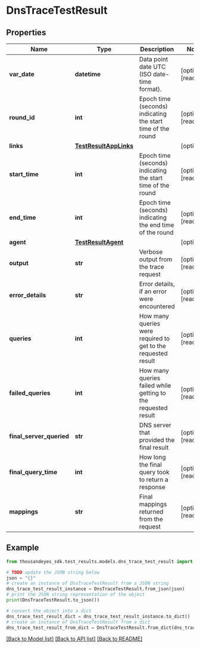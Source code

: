# DnsTraceTestResult


## Properties

Name | Type | Description | Notes
------------ | ------------- | ------------- | -------------
**var_date** | **datetime** | Data point date UTC (ISO date-time format). | [optional] [readonly] 
**round_id** | **int** | Epoch time (seconds) indicating the start time of the round | [optional] [readonly] 
**links** | [**TestResultAppLinks**](TestResultAppLinks.md) |  | [optional] 
**start_time** | **int** | Epoch time (seconds) indicating the start time of the round | [optional] [readonly] 
**end_time** | **int** | Epoch time (seconds) indicating the end time of the round | [optional] [readonly] 
**agent** | [**TestResultAgent**](TestResultAgent.md) |  | [optional] 
**output** | **str** | Verbose output from the trace request | [optional] [readonly] 
**error_details** | **str** | Error details, if an error were encountered | [optional] [readonly] 
**queries** | **int** | How many queries were required to get to the requested result | [optional] [readonly] 
**failed_queries** | **int** | How many queries failed while getting to the requested result | [optional] [readonly] 
**final_server_queried** | **str** | DNS server that provided the final result | [optional] [readonly] 
**final_query_time** | **int** | How long the final query took to return a response | [optional] [readonly] 
**mappings** | **str** | Final mappings returned from the request | [optional] [readonly] 

## Example

```python
from thousandeyes_sdk.test_results.models.dns_trace_test_result import DnsTraceTestResult

# TODO update the JSON string below
json = "{}"
# create an instance of DnsTraceTestResult from a JSON string
dns_trace_test_result_instance = DnsTraceTestResult.from_json(json)
# print the JSON string representation of the object
print(DnsTraceTestResult.to_json())

# convert the object into a dict
dns_trace_test_result_dict = dns_trace_test_result_instance.to_dict()
# create an instance of DnsTraceTestResult from a dict
dns_trace_test_result_from_dict = DnsTraceTestResult.from_dict(dns_trace_test_result_dict)
```
[[Back to Model list]](../README.md#documentation-for-models) [[Back to API list]](../README.md#documentation-for-api-endpoints) [[Back to README]](../README.md)


